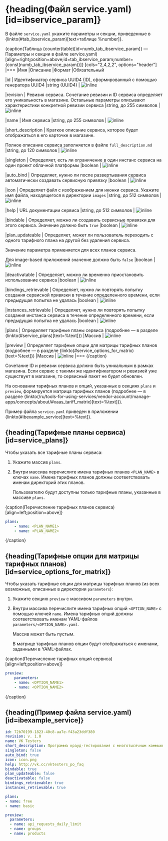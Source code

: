# {heading(Файл service.yaml)[id=ibservice_param]}

В файле `service.yaml` укажите параметры и секции, приведенные в {linkto(#tab_ibservice_param)[text=таблице %number]}.

{caption(Таблица {counter(table)[id=numb_tab_ibservice_param]} — Параметры и секции в файле service.yaml)[align=right;position=above;id=tab_ibservice_param;number={const(numb_tab_ibservice_param)}]}
[cols="2,4,2,2", options="header"]
|===
|Имя
|Описание
|Формат
|Обязательный

|id
|
Идентификатор сервиса UUID4 (ID), сформированный с помощью генератора UUID4
|string (UUID4)
| ![](/ru/assets/check.svg "inline")

|revision
|
Ревизия сервиса. Сочетание ревизии и ID сервиса определяет его уникальность в магазине. Остальные параметры описывают характеристики конкретной ревизии сервиса
|string, до 255 символов
| ![](/ru/assets/check.svg "inline")

|name
|
Имя сервиса
|string, до 255 символов
| ![](/ru/assets/check.svg "inline")

|short_description
|
Краткое описание сервиса, которое будет отображаться в его карточке в магазине.

Полное описание сервиса заполняется в файле `full_description.md`
|string, до 120 символов
| ![](/ru/assets/check.svg "inline")

|singleton
|
Определяет, есть ли ограничение в один инстанс сервиса на один проект облачной платформы
|boolean
| ![](/en/assets/no.svg "inline")

|auto_bind
|
Определяет, нужно ли после развертывания сервиса автоматически создавать сервисную привязку
|boolean
| ![](/en/assets/no.svg "inline")

|icon
|
Определяет файл с изображением для иконки сервиса. Укажите имя файла, находящегося в директории `images`
|string, до 512 символов
| ![](/ru/assets/check.svg "inline")

|help
|
URL документации сервиса
|string, до 512 символов
| ![](/ru/assets/check.svg "inline")

|bindable
|
Определяет, можно ли создавать сервисные привязки для этого сервиса. Значение должно быть `true`
|boolean
| ![](/ru/assets/check.svg "inline")

|plan_updateable
|
Определяет, может ли пользователь переходить с одного тарифного плана на другой без удаления сервиса.

Значение параметра применяется для всех планов сервиса.

Для image-based приложений значение должно быть `false`
|boolean
| ![](/ru/assets/check.svg "inline")

|deactivatable
|
Определяет, можно ли временно приостановить использование сервиса
|boolean
| ![](/ru/assets/check.svg "inline")

|bindings_retrievable
|
Определяет, нужно ли повторять попытку создания сервисной привязки в течение определенного времени, если предыдущая попытка не удалась
|boolean
| ![](/ru/assets/check.svg "inline")

|instances_retrievable
|
Определяет, нужно ли повторять попытку создания инстанса сервиса в течение определенного времени, если предыдущая попытка не удалась
|boolean
| ![](/ru/assets/check.svg "inline")

|plans
|
Определяет тарифные планы сервиса (подробнее — в разделе {linkto(#service_plans)[text=%text]})
|Массив
| ![](/ru/assets/check.svg "inline")

|preview
|
Определяет тарифные опции для матрицы тарифных планов (подробнее — в разделе {linkto(#service_options_for_matrix)[text=%text]})
|Массив
| ![](/ru/assets/check.svg "inline")
|===
{/caption}

<err>

Сочетание ID и ревизии сервиса должно быть уникальным в рамках магазина. Если сервис с такими же идентификатором и ревизией уже существует в магазине, то сервисный пакет не будет обновлен.

</err>

На основании тарифных планов и опций, указанных в секциях `plans` и `preview`, формируется матрица тарифных планов (подробнее — в разделе {linkto(/ru/tools-for-using-services/vendor-account/manage-apps/concepts/about/#xaas_tariff_matrix)[text=%text]}).

Пример файла `service.yaml` приведен в приложении {linkto(#ibexample_service)[text=%text]}.

## {heading(Тарифные планы сервиса)[id=service_plans]}

Чтобы указать все тарифные планы сервиса:

1. Укажите массив `plans`.
1. Внутри массива перечислите имена тарифных планов `<PLAN_NAME>` в ключах `name`. Имена тарифных планов должны соответствовать именам директорий этих планов.

   <warn>

   Пользователю будут доступны только тарифные планы, указанные в массиве `plans`.

   </warn>

{caption(Перечисление тарифных планов сервиса)[align=left;position=above]}
```yaml
plans:
    - name: <PLAN_NAME1>
    - name: <PLAN_NAME2>
```
{/caption}

## {heading(Тарифные опции для матрицы тарифных планов)[id=service_options_for_matrix]}

Чтобы указать тарифные опции для матрицы тарифных планов (из всех возможных, описанных в директории `parameters`):

1. Укажите секцию `preview` с массивом `parameters` внутри.
1. Внутри массива перечислите имена тарифных опций `<OPTION_NAME>` с помощью ключей `name`. Имена тарифных опций должны соответствовать именам YAML-файлов `parameters/<OPTION_NAME>.yaml`.

   Массив может быть пустым.

   В матрице тарифных планов опции будут отображаться с именами, заданными в YAML-файлах.

{caption(Перечисление тарифных опций сервиса)[align=left;position=above]}
```yaml
preview:
    parameters:
    - name: <OPTION_NAME1>
    - name: <OPTION_NAME2>
```
{/caption}

## {heading(Пример файла service.yaml)[id=ibexample_service]}

```yaml
id: 72b70199-1823-40c8-aa7e-f43a23ddf380
revision: v. 1.0
name: VK Testers
short_description: Программа крауд-тестирования с многотысячным коммьюнити бета-тестировщиков и собственной платформой для работы с данными
singleton: false
auto_bind: true
icon: icon.png
help: http://vk.cc/vktesters_po_faq
bindable: true
plan_updateable: false
deactivatable: false
bindings_retrievable: true
instances_retrievable: true

plans:
- name: free
- name: basic

preview:
  parameters:
  - name: api_requests_daily_limit
  - name: groups
  - name: products
```
